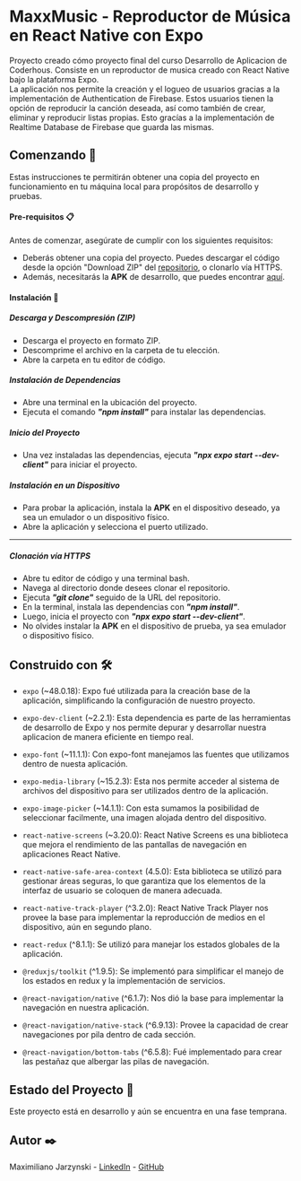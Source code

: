 # MaxxMusic - Reproductor de Música en React Native con Expo
Proyecto creado cómo proyecto final del curso Desarrollo de Aplicacion de Coderhous. Consiste en un reproductor de musica creado con React Native bajo la plataforma Expo.  
La aplicación nos permite la creación y el logueo de usuarios gracias a la implementación de Authentication de Firebase. Estos usuarios tienen la opción de reproducir la canción deseada, así como también de crear, eliminar y reproducir listas propias. Esto gracías a la implementación de Realtime Database de Firebase que guarda las mismas. 

## Comenzando 🚀
Estas instrucciones te permitirán obtener una copia del proyecto en funcionamiento en tu máquina local para propósitos de desarrollo y pruebas.

#### Pre-requisitos 📋
Antes de comenzar, asegúrate de cumplir con los siguientes requisitos:

- Deberás obtener una copia del proyecto. Puedes descargar el código desde la opción "Download ZIP" del [repositorio](https://github.com/Maxjarzy/MusicPlayer-Jarzynski), o clonarlo vía HTTPS.
- Además, necesitarás la **APK** de desarrollo, que puedes encontrar [aquí](https://expo.dev/accounts/maxjarzy/projects/MusicPlayer-Jarzynski/builds/6a35e515-9458-4cb0-919d-10982f8e9a92).

#### Instalación 🔧


##### Descarga y Descompresión (ZIP)
- Descarga el proyecto en formato ZIP.
- Descomprime el archivo en la carpeta de tu elección.
- Abre la carpeta en tu editor de código.

##### Instalación de Dependencias
- Abre una terminal en la ubicación del proyecto.
- Ejecuta el comando ***"npm install"*** para instalar las dependencias.

##### Inicio del Proyecto
- Una vez instaladas las dependencias, ejecuta ***"npx expo start --dev-client"*** para iniciar el proyecto.

##### Instalación en un Dispositivo
- Para probar la aplicación, instala la **APK** en el dispositivo deseado, ya sea un emulador o un dispositivo físico.
- Abre la aplicación y selecciona el puerto utilizado.

---

##### Clonación vía HTTPS

- Abre tu editor de código y una terminal bash.
- Navega al directorio donde desees clonar el repositorio.
- Ejecuta ***"git clone"*** seguido de la URL del repositorio.
- En la terminal, instala las dependencias con ***"npm install"***.
- Luego, inicia el proyecto con ***"npx expo start --dev-client"***.
- No olvides instalar la **APK** en el dispositivo de prueba, ya sea emulador o dispositivo físico.

## Construido con 🛠️

- `expo` (~48.0.18): Expo fué utilizada para la creación base de la aplicación, simplificando la configuración de nuestro proyecto.

- `expo-dev-client` (~2.2.1): Esta dependencia es parte de las herramientas de desarrollo de Expo y nos permite depurar y desarrollar nuestra aplicacion de manera eficiente en tiempo real.

- `expo-font` (~11.1.1): Con expo-font manejamos las fuentes que utilizamos dentro de nuesta aplicación.

- `expo-media-library` (~15.2.3): Esta nos permite acceder al sistema de archivos del dispositivo para ser utilizados dentro de la aplicación.

- `expo-image-picker` (~14.1.1): Con esta sumamos la posibilidad de seleccionar facilmente, una imagen alojada dentro del dispositivo.

- `react-native-screens` (~3.20.0): React Native Screens es una biblioteca que mejora el rendimiento de las pantallas de navegación en aplicaciones React Native.

- `react-native-safe-area-context` (4.5.0): Esta biblioteca se utilizó para gestionar áreas seguras, lo que garantiza que los elementos de la interfaz de usuario se coloquen de manera adecuada.

- `react-native-track-player` (^3.2.0): React Native Track Player nos provee la base para implementar la reproducción de medios en el dispositivo, aún en segundo plano. 

- `react-redux` (^8.1.1): Se utilizó para manejar los estados globales de la aplicación.

- `@reduxjs/toolkit` (^1.9.5): Se implementó para simplificar el manejo de los estados en redux y la implementación de servicios.

- `@react-navigation/native` (^6.1.7): Nos dió la base para implementar la navegación en nuestra aplicación.

- `@react-navigation/native-stack` (^6.9.13): Provee la capacidad de crear navegaciones por pila dentro de cada sección.

- `@react-navigation/bottom-tabs` (^6.5.8): Fué implementado para crear las pestañaz que albergar las pilas de navegación. 


## Estado del Proyecto 🚥

Este proyecto está en desarrollo y aún se encuentra en una fase temprana.

## Autor ✒️
Maximiliano Jarzynski - [LinkedIn](https://www.linkedin.com/in/maximiliano-jarzynski/) - [GitHub](https://github.com/Maxjarzy/)
